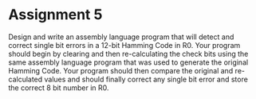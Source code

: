 # Assignment 5
Design and write an assembly language program that will detect and correct single bit errors in a 12-bit Hamming Code in R0. Your program should begin by clearing and then re-calculating the check bits using the same assembly language program that was used to generate the original Hamming Code. Your program should then compare the original and re-calculated values and should finally correct any single bit error and store the correct 8 bit number in R0.
